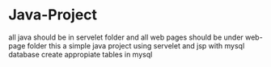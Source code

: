 # Java-Project
all java should be in servelet folder
and all web pages should be under web-page folder
this a simple java project using servelet and jsp
with mysql database
create appropiate tables in mysql
